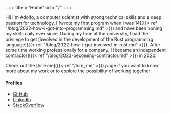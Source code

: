 +++
title = 'Home'
url = "/"
+++

Hi! I'm Adolfo, a computer scientist with strong technical skills and a deep passion for technology. I [wrote my first program when I was 14]({{< ref "/blog/2022-how-i-got-into-programming.md" >}}) and have been honing my skills daily ever since. During my time at the university, I had the privilege to get [involved in the development of the Rust programming language]({{< ref "/blog/2022-how-i-got-involved-in-rust.md" >}}). After some time working professionally for a company, I [became an independent contractor]({{< ref "/blog/2023-becoming-contractor.md" >}}) in 2020.

Check out the [hire me]({{< ref "/hire_me" >}}) page if you want to know more about my work or to explore the possibility of working together.

#### Profiles

* [GitHub](https://github.com/aochagavia/)
* [LinkedIn](https://www.linkedin.com/in/adolfoochagavia/)
* [StackOverflow](https://stackoverflow.com/users/2110623/aochagavia)
